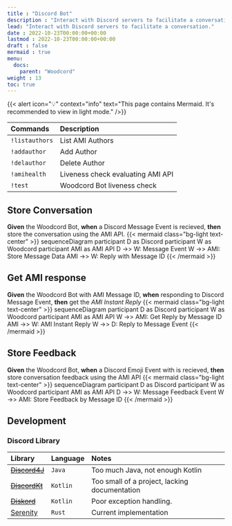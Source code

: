 ```yaml
---
title : "Discord Bot"
description : "Interact with Discord servers to facilitate a conversation."
lead: "Interact with Discord servers to facilitate a conversation."
date : 2022-10-23T00:00:00+00:00
lastmod : 2022-10-23T00:00:00+00:00
draft : false
mermaid : true
menu:
  docs:
    parent: "Woodcord"
weight : 13
toc: true
---
```


{{< alert icon="💡" context="info" text="This page contains Mermaid. It's recommended to view in light mode." />}}


|Commands|Description|
|:---|:---|
|`!listauthors`|List AMI Authors|
|`!addauthor`|Add Author|
|`!delauthor`|Delete Author|
|`!amihealth`|Liveness check evaluating AMI API|
|`!test`|Woodcord Bot liveness check|

## Store Conversation
**Given** the Woodcord Bot, **when** a Discord Message Event is recieved, **then** store the conversation using the AMI API.
{{< mermaid class="bg-light text-center" >}}
sequenceDiagram
    participant D as Discord
    participant W as Woodcord
    participant AMI as AMI API
    D ->> W: Message Event
    W ->> AMI: Store Message Data
    AMI ->> W: Reply with Message ID
{{< /mermaid >}}

## Get AMI response
**Given** the Woodcord Bot with AMI Message ID, **when** responding to Discord Message Event, **then** get the *AMI Instant Reply*
{{< mermaid class="bg-light text-center" >}}
sequenceDiagram
    participant D as Discord
    participant W as Woodcord
    participant AMI as AMI API
    W ->> AMI: Get Reply by Message ID
    AMI ->> W: AMI Instant Reply
    W ->> D: Reply to Message Event
{{< /mermaid >}}

## Store Feedback
**Given** the Woodcord Bot, **when** a Discord Emoji Event with  is recieved, **then** store conversation feedback using the AMI API
{{< mermaid class="bg-light text-center" >}}
sequenceDiagram
    participant D as Discord
    participant W as Woodcord
    participant AMI as AMI API
    D ->> W: Message Feedback Event
    W ->> AMI: Store Feedback by Message ID
{{< /mermaid >}}

## Development
### Discord Library
|Library|Language|Notes|
|:---|:---|:---|
|~~[Discord4J](https://docs.discord4j.com/)~~|`Java`|Too much Java, not enough Kotlin|
|~~[DiscordKt](https://discordkt.github.io/)~~|`Kotlin`|Too small of a project, lacking documentation|
|~~[Diskord](https://github.com/JesseCorbett/Diskord)~~|`Kotlin`|Poor exception handling.|
|[Serenity](https://docs.rs/serenity/latest/serenity/)|`Rust`|Current implementation|